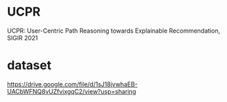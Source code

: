 # UCPR

UCPR: User-Centric Path Reasoning towards Explainable Recommendation, SIGIR 2021


# dataset

https://drive.google.com/file/d/1sJ18jvwhaEB-UACbWFNQ8vUZfvixgqC2/view?usp=sharing
